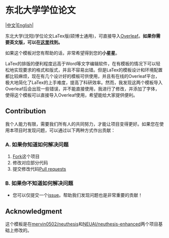 # 东北大学学位论文
|[中文](https://github.com/sci-m-wang/NEU-Thesis/blob/main/zh.md)|[English](https://github.com/sci-m-wang/NEU-Thesis/blob/main/README.md)|


东北大学(沈阳)学位论文LaTex版(硕博士通用)，可直接导入[Overleaf](https://www.overleaf.com/)。**如果你需要英文版，可以在[这里](https://github.com/sci-m-wang/NEU-Thesis/tree/main/NEU-Thesis-en)找到。**

如果这个模板对您有帮助的话，非常希望得到您的**小星星**。

LaTex的排版的便利程度远高于Word等文字编辑软件，在有模板的情况下可以轻松地实现要求的格式和版式，并且不容易出错。但是LaTex的模板设计和环境配置都比较麻烦，现在有几个设计好的模板可供使用，并且有在线的Overleaf平台，极大地简化了LaTex的上手难度，提高了科研效率。然而，我发现这两个模板导入Overleaf后会出现一些错误，并不能直接使用，我进行了修改，并添加了字体，使得这个模板可以直接导入Overleaf使用，希望能给大家提供便利。

## Contribution
我个人能力有限，需要我们所有人的共同努力，才能让项目变得更好。如果您在使用本项目时发现问题，可以通过以下两种方式作出贡献：

### A. 如果你知道如何解决问题
1. [Fork](https://github.com/sci-m-wang/NEU-Thesis/fork)这个项目
2. 修改对应部分代码
3. 提交修改代码[Pull requests](https://github.com/sci-m-wang/NEU-Thesis/pulls)

### B. 如果你不知道如何解决问题
- 您可以仅提交一个[issue](https://github.com/sci-m-wang/NEU-Thesis/issues)。帮助我们发现问题也是非常重要的贡献！

## Acknowledgment
这个模板是在[mervin0502/neuthesis](https://github.com/mervin0502/neuthesis)和[NEUAI/neuthesis-enhanced](https://github.com/NEUAI/neuthesis-enhanced)两个项目基础上修改的。
